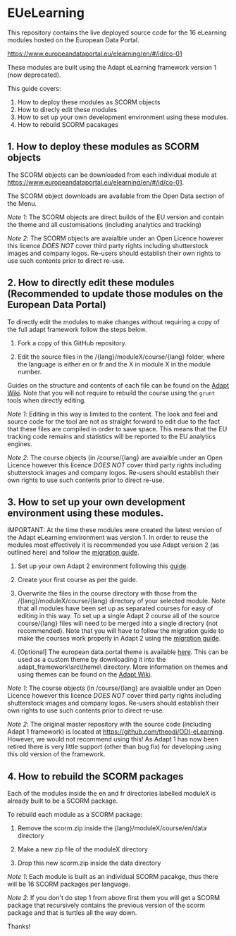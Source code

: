 # EUeLearning

This repository contains the live deployed source code for the 16 eLearning modules hosted on the European Data Portal.

https://www.europeandataportal.eu/elearning/en/#/id/co-01

These modules are built using the Adapt eLearning framework version 1 (now deprecated).

This guide covers:
1. How to deploy these modules as SCORM objects
2. How to direcly edit these modules
3. How to set up your own development environment using these modules. 
4. How to rebuild SCORM pacakages

## 1. How to deploy these modules as SCORM objects

The SCORM objects can be downloaded from each individual module at https://www.europeandataportal.eu/elearning/en/#/id/co-01. 

The SCORM object downloads are available from the Open Data section of the Menu.

*Note 1*: The SCORM objects are direct builds of the EU version and contain the theme and all customisations (including analytics and tracking)

*Note 2*: The SCORM objects are avaialble under an Open Licence however this licence *DOES NOT* cover third party rights including shutterstock images and company logos. Re-users should establish their own rights to use such contents prior to direct re-use. 

## 2. How to directly edit these modules (Recommended to update those modules on the European Data Portal)

To directly edit the modules to make changes without requiring a copy of the full adapt framework follow the steps below.

1. Fork a copy of this GitHub repository. 

2. Edit the source files in the /{lang}/moduleX/course/{lang} folder, where the language is either en or fr and the X in module X in the module number.

Guides on the structure and contents of each file can be found on the [Adapt Wiki](https://github.com/adaptlearning/adapt_framework/wiki/Creating-your-first-course). Note that you will not require to rebuild the course using the `grunt` tools when directly editing. 

*Note 1*: Editing in this way is limited to the content. The look and feel and source code for the tool are not as straight forward to edit due to the fact that these files are compiled in order to save space. This means that the EU tracking code remains and statistics will be reported to the EU analytics engines.

*Note 2*: The course objects (in /course/{lang} are avaialble under an Open Licence however this licence *DOES NOT* cover third party rights including shutterstock images and company logos. Re-users should establish their own rights to use such contents prior to direct re-use. 

## 3. How to set up your own development environment using these modules.

IMPORTANT: At the time these modules were created the latest version of the Adapt eLearning environment was version 1. In order to reuse the modules most effectively it is recommended you use Adapt version 2 (as outlined here) and follow the [migration guide](https://github.com/adaptlearning/adapt_framework/wiki/Converting-a-Course-from-Version-1-to-Version-2).

1) Set up your own Adapt 2 environment following this [guide](https://github.com/adaptlearning/adapt_framework/wiki/Setting-up-your-development-environment).

2) Create your first course as per the guide.

3) Overwrite the files in the course directory with those from the /{lang}/moduleX/course/{lang} directory of your selected module. Note that all modules have been set up as separated courses for easy of editing in this way. To set up a single Adapt 2 course all of the source course/{lang} files will need to be merged into a single directory (not recommended). Note that you will have to follow the migration guide to make the courses work properly in Adapt 2 using the [migration guide](https://github.com/adaptlearning/adapt_framework/wiki/Converting-a-Course-from-Version-1-to-Version-2). 

4) [Optional] The european data portal theme is available [here](https://github.com/theodi/adapt-theme-eu/blob/master/README.md). This can be used as a custom theme by downloading it into the adapt_framework\src\theme\ directory. More information on themes and using themes can be found on the [Adapt Wiki](https://github.com/adaptlearning/adapt_authoring/wiki/Modifying-the-Vanilla-Theme).  

*Note 1*: The course objects (in /course/{lang} are avaialble under an Open Licence however this licence *DOES NOT* cover third party rights including shutterstock images and company logos. Re-users should establish their own rights to use such contents prior to direct re-use. 

*Note 2*: The original master repository with the source code (including Adapt 1 framework) is located at https://github.com/theodi/ODI-eLearning. However, we would not recommend using this! As Adapt 1 has now been retired there is very little support (other than bug fix) for developing using this old version of the framework.

## 4. How to rebuild the SCORM packages

Each of the modules inside the en and fr directories labelled moduleX is already built to be a SCORM package. 

To rebuild each module as a SCORM package:

1) Remove the scorm.zip inside the {lang}/moduleX/course/en/data directory

2) Make a new zip file of the moduleX directory

3) Drop this new scorm.zip inside the data directory

*Note 1*: Each module is built as an individual SCORM pacakge, thus there will be 16 SCORM packages per language. 

*Note 2*: If you don't do step 1 from above first them you will get a SCORM package that recursively contains the previous version of the scorm package and that is turtles all the way down. 

Thanks!
